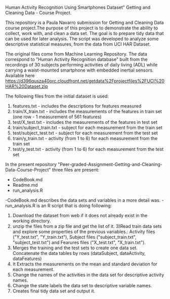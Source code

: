 Human Activity Recognition Using Smartphones Dataset" Getting and Cleaning Data - Course Project.

This repository is a Paula Navarro submission for Getting and Cleaning Data course project.The purpose of this project is to demonstrate the ability to collect, work with, and clean a data set. The goal is to prepare tidy data that can be used for later analysis. The script was developed to analyze some descriptive statistical measures, from the data from UCI HAR Dataset. 

The original files come from Machine Learning Repository. The data correspond to "Human Activity Recognition database" built from the recordings of 30 subjects performing activities of daily living (ADL) while carrying a waist-mounted smartphone with embedded inertial sensors. Available here https://d396qusza40orc.cloudfront.net/getdata%2Fprojectfiles%2FUCI%20HAR%20Dataset.zip

The following files from the initial dataset is used:

1. features.txt - includes the descriptions for features measured
2. train/X_train.txt - includes the measurements of the features in train set (one row - 1 measurement of 561 features)
3. test/X_test.txt - includes the measurements of the features in test set
4. train/subject_train.txt - subject for each measurement from the train set
5. test/subject_test.txt - subject for each measurement from the test set
6. train/y_train.txt - activity (from 1 to 6) for each measurement from the train set
7. test/y_test.txt - activity (from 1 to 6) for each measurement from the test set

In the present repository "Peer-graded-Assignment-Getting-and-Cleaning-Data-Course-Project" three files are present:

- CodeBook.md
- Readme.md
- run_analysis.R

-CodeBook.md describes the data sets and variables in a more detail was.
-run_analysis.R is an R script that is doing following:
1) Download the dataset from web if it does not already exist in the working directory.
2) unzip the files from a zip file and get the list of it.
3)Read train data sets and explore some properties of the previous variables.: Activity files ("Y_test.txt", "Y_train.txt"), Subject files ("subject_train.txt", "subject_test.txt") and Fearures files ("X_test.txt", "X_train.txt").
4) Merges the training and the test sets to create one data set. Concatenate the data tables by rows (dataSubject, dataActivity, dataFeatures)
5) It Extracts the measurements on the mean and standard deviation for each measurement.
6) Change the names of the activities in the data set for descriptive activity names.
7) Change the state labels the data set to descriptive variable names.
8) Creates final tidy data set and output it.

